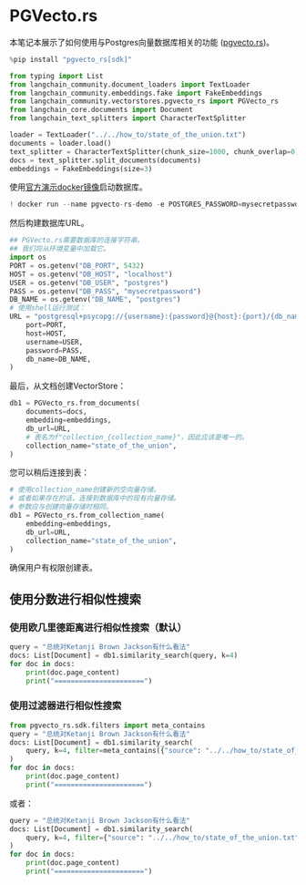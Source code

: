 # PGVecto.rs

本笔记本展示了如何使用与Postgres向量数据库相关的功能 ([pgvecto.rs](https://github.com/tensorchord/pgvecto.rs))。

```python
%pip install "pgvecto_rs[sdk]"
```

```python
from typing import List
from langchain_community.document_loaders import TextLoader
from langchain_community.embeddings.fake import FakeEmbeddings
from langchain_community.vectorstores.pgvecto_rs import PGVecto_rs
from langchain_core.documents import Document
from langchain_text_splitters import CharacterTextSplitter
```

```python
loader = TextLoader("../../how_to/state_of_the_union.txt")
documents = loader.load()
text_splitter = CharacterTextSplitter(chunk_size=1000, chunk_overlap=0)
docs = text_splitter.split_documents(documents)
embeddings = FakeEmbeddings(size=3)
```

使用[官方演示docker镜像](https://github.com/tensorchord/pgvecto.rs#installation)启动数据库。

```python
! docker run --name pgvecto-rs-demo -e POSTGRES_PASSWORD=mysecretpassword -p 5432:5432 -d tensorchord/pgvecto-rs:latest
```

然后构建数据库URL。

```python
## PGVecto.rs需要数据库的连接字符串。
## 我们将从环境变量中加载它。
import os
PORT = os.getenv("DB_PORT", 5432)
HOST = os.getenv("DB_HOST", "localhost")
USER = os.getenv("DB_USER", "postgres")
PASS = os.getenv("DB_PASS", "mysecretpassword")
DB_NAME = os.getenv("DB_NAME", "postgres")
# 使用shell运行测试：
URL = "postgresql+psycopg://{username}:{password}@{host}:{port}/{db_name}".format(
    port=PORT,
    host=HOST,
    username=USER,
    password=PASS,
    db_name=DB_NAME,
)
```

最后，从文档创建VectorStore：

```python
db1 = PGVecto_rs.from_documents(
    documents=docs,
    embedding=embeddings,
    db_url=URL,
    # 表名为f"collection_{collection_name}"，因此应该是唯一的。
    collection_name="state_of_the_union",
)
```

您可以稍后连接到表：

```python
# 使用collection_name创建新的空向量存储。
# 或者如果存在的话，连接到数据库中的现有向量存储。
# 参数应与创建向量存储时相同。
db1 = PGVecto_rs.from_collection_name(
    embedding=embeddings,
    db_url=URL,
    collection_name="state_of_the_union",
)
```

确保用户有权限创建表。

## 使用分数进行相似性搜索

### 使用欧几里德距离进行相似性搜索（默认）

```python
query = "总统对Ketanji Brown Jackson有什么看法"
docs: List[Document] = db1.similarity_search(query, k=4)
for doc in docs:
    print(doc.page_content)
    print("======================")
```

### 使用过滤器进行相似性搜索

```python
from pgvecto_rs.sdk.filters import meta_contains
query = "总统对Ketanji Brown Jackson有什么看法"
docs: List[Document] = db1.similarity_search(
    query, k=4, filter=meta_contains({"source": "../../how_to/state_of_the_union.txt"})
)
for doc in docs:
    print(doc.page_content)
    print("======================")
```

或者：

```python
query = "总统对Ketanji Brown Jackson有什么看法"
docs: List[Document] = db1.similarity_search(
    query, k=4, filter={"source": "../../how_to/state_of_the_union.txt"}
)
for doc in docs:
    print(doc.page_content)
    print("======================")
```